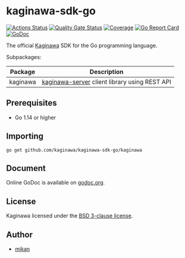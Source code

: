 kaginawa-sdk-go
===============

[![Actions Status](https://github.com/kaginawa/kaginawa-sdk-go/workflows/Go/badge.svg)](https://github.com/kaginawa/kaginawa-sdk-go/actions)
[![Quality Gate Status](https://sonarcloud.io/api/project_badges/measure?project=kaginawa_kaginawa-sdk-go&metric=alert_status)](https://sonarcloud.io/dashboard?id=kaginawa_kaginawa-sdk-go)
[![Coverage](https://sonarcloud.io/api/project_badges/measure?project=kaginawa_kaginawa-sdk-go&metric=coverage)](https://sonarcloud.io/dashboard?id=kaginawa_kaginawa-sdk-go)
[![Go Report Card](https://goreportcard.com/badge/github.com/kaginawa/kaginawa-sdk-go)](https://goreportcard.com/report/github.com/kaginawa/kaginawa-sdk-go)
[![GoDoc](https://godoc.org/github.com/kaginawa/kaginawa-sdk-go/kaginawa?status.svg)](https://godoc.org/github.com/kaginawa/kaginawa-sdk-go)

The official [Kaginawa](https://github.com/kaginawa/kaginawa) SDK for the Go programming language.

Subpackages:

| Package | Description |
| --- | --- |
| kaginawa | [kaginawa-server](https://github.com/kaginawa/kaginawa-server) client library using REST API |

## Prerequisites

- Go 1.14 or higher

## Importing

```
go get github.com/kaginawa/kaginawa-sdk-go/kaginawa
```

## Document

Online GoDoc is available on [godoc.org](https://godoc.org/github.com/kaginawa/kaginawa-sdk-go).

## License

Kaginawa licensed under the [BSD 3-clause license](LICENSE).

## Author

- [mikan](https://github.com/mikan)
